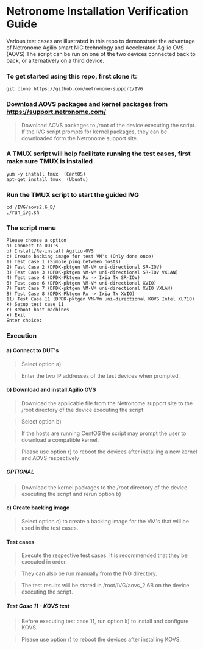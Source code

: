 # Netronome Installation Verification Guide

Various test cases are illustrated in this repo to demonstrate the advantage of Netronome Agilio smart NIC technology and Accelerated Agilio OVS (AOVS)
The script can be run on one of the two devices connected back to back, or alternatively on a third device.

### To get started using this repo, first clone it:
```
git clone https://github.com/netronome-support/IVG
```
### Download AOVS packages and kernel packages from https://support.netronome.com/

>Download AOVS packages to /root of the device executing the script.  
>If the IVG script prompts for kernel packages, they can be downloaded form the Netronome support site.

### A TMUX script will help facilitate running the test cases, first make sure TMUX is installed
```
yum -y install tmux  (CentOS)
apt-get install tmux  (Ubuntu)
```
### Run the TMUX script to start the guided IVG
```
cd /IVG/aovs2.6_B/
./run_ivg.sh
```

### The script menu
```
Please choose a option
a) Connect to DUT's
b) Install/Re-install Agilio-OVS
c) Create backing image for test VM's (Only done once)
1) Test Case 1 (Simple ping between hosts)
2) Test Case 2 (DPDK-pktgen VM-VM uni-directional SR-IOV)
3) Test Case 3 (DPDK-pktgen VM-VM uni-directional SR-IOV VXLAN)
4) Test case 4 (DPDK-Pktgen Rx -> Ixia Tx SR-IOV)
6) Test case 6 (DPDK-pktgen VM-VM uni-directional XVIO)
7) Test Case 7 (DPDK-pktgen VM-VM uni-directional XVIO VXLAN)
8) Test Case 8 (DPDK-Pktgen Rx -> Ixia Tx XVIO)
11) Test Case 11 (DPDK-pktgen VM-Vm uni-directional KOVS Intel XL710)
k) Setup test case 11
r) Reboot host machines
x) Exit
Enter choice:
```

### Execution
#### a) Connect to DUT's 

>Select option a)  

>Enter the two IP addresses of the test devices when prompted.  

#### b) Download and install Agilio OVS

>Download the applicable file from the Netronome support site to the /root directory of the device executing the script.  

>Select option b)  

>If the hosts are running CentOS the script may prompt the user to download a compatible kernel.

>Please use option r) to reboot the devices after installing a new kernel and AOVS respectively  

##### OPTIONAL
>Download the kernel packages to the /root directory of the device executing the script and rerun option b)

#### c) Create backing image 
>Select option c) to create a backing image for the VM's that will be used in the test cases.

#### Test cases
>Execute the respective test cases. It is recommended that they be executed in order.  

>They can also be run manually from the IVG directory.  

>The test results will be stored in /root/IVG/aovs_2.6B on the device executing the script.  

##### Test Case 11 - KOVS test
>Before executing test case 11, run option k) to install and configure KOVS.  

>Please use option r) to reboot the devices after installing KOVS.  




